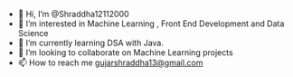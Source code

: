 - 👋 Hi, I’m @Shraddha12112000
- 👀 I’m interested in Machine Learning , Front End Development and Data Science 
- 🌱 I’m currently learning DSA with Java. 
- 💞️ I’m looking to collaborate on Machine Learning projects 
- 📫 How to reach me gujarshraddha13@gmail.com

<!---
Shraddha12112000/Shraddha12112000 is a ✨ special ✨ repository because its `README.md` (this file) appears on your GitHub profile.
You can click the Preview link to take a look at your changes.
--->
